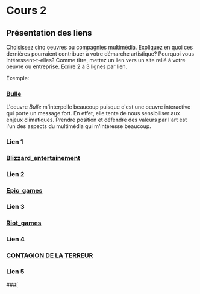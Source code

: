 # Cours 2
## Présentation des liens
Choisissez cinq oeuvres ou compagnies multimédia. Expliquez en quoi ces dernières pourraient contribuer à votre démarche artistique? Pourquoi vous intéressent-t-elles? Comme titre, mettez un lien vers un site relié à votre oeuvre ou entreprise. Écrire 2 à 3 lignes par lien.

Exemple: 
### [Bulle](https://www.onf.ca/interactif/bulle/) 
L'oeuvre *Bulle* m'interpelle beaucoup puisque c'est une oeuvre interactive qui porte un message fort. En effet, elle tente de nous sensibiliser aux enjeux climatiques. Prendre position et défendre des valeurs par l'art est l'un des aspects du multimédia qui m'intéresse beaucoup. 

### Lien 1 
### [Blizzard_entertainement](https://www.blizzard.com/fr-fr/) 

### Lien 2 
### [Epic_games](https://www.epicgames.com/site/en-US/home)

### Lien 3 
### [Riot_games](https://www.riotgames.com/en) 

### Lien 4 
### [CONTAGION DE LA TERREUR](https://macm.org/expositions/contagion-de-la-terreur/) 

### Lien 5 
###[

